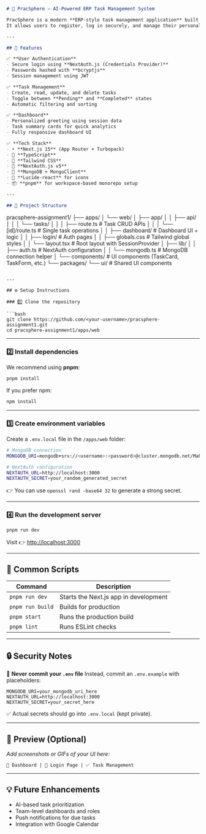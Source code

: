 ```markdown
# 🧠 PracSphere – AI-Powered ERP Task Management System

PracSphere is a modern **ERP-style task management application** built with **Next.js 15**, **TypeScript**, **NextAuth.js**, and **MongoDB**.  
It allows users to register, log in securely, and manage their personal or work-related tasks efficiently — all within a clean, responsive UI.

---

## 🚀 Features

✅ **User Authentication**  
- Secure login using **NextAuth.js (Credentials Provider)**  
- Passwords hashed with **bcryptjs**  
- Session management using JWT  

✅ **Task Management**  
- Create, read, update, and delete tasks  
- Toggle between **Pending** and **Completed** states  
- Automatic filtering and sorting  

✅ **Dashboard**  
- Personalized greeting using session data  
- Task summary cards for quick analytics  
- Fully responsive dashboard UI  

✅ **Tech Stack**  
- ⚡ **Next.js 15** (App Router + Turbopack)  
- 🧩 **TypeScript**  
- 🎨 **Tailwind CSS**  
- 🧠 **NextAuth.js v5**  
- 🍃 **MongoDB + MongoClient**  
- 🧱 **Lucide-react** for icons  
- 📦 **pnpm** for workspace-based monorepo setup  

---

## 🧩 Project Structure

```

pracsphere-assignment1/
├── apps/
│   └── web/
│       ├── app/
│       │   ├── api/
│       │   │   └── tasks/
│       │   │       ├── route.ts        # Task CRUD APIs
│       │   │       └── [id]/route.ts   # Single task operations
│       │   ├── dashboard/              # Dashboard UI + logic
│       │   ├── login/                  # Auth pages
│       │   ├── globals.css             # Tailwind global styles
│       │   └── layout.tsx              # Root layout with SessionProvider
│       ├── lib/
│       │   ├── auth.ts                 # NextAuth configuration
│       │   └── mongodb.ts              # MongoDB connection helper
│       └── components/                 # UI components (TaskCard, TaskForm, etc.)
└── packages/
└── ui/                             # Shared UI components

````

---

## ⚙️ Setup Instructions

### 1️⃣ Clone the repository

```bash
git clone https://github.com/<your-username>/pracsphere-assignment1.git
cd pracsphere-assignment1/apps/web
````

---

### 2️⃣ Install dependencies

We recommend using **pnpm**:

```bash
pnpm install
```

If you prefer npm:

```bash
npm install
```

---

### 3️⃣ Create environment variables

Create a `.env.local` file in the `/apps/web` folder:

```bash
# MongoDB connection
MONGODB_URI=mongodb+srv://<username>:<password>@cluster.mongodb.net/Mahathidb

# NextAuth configuration
NEXTAUTH_URL=http://localhost:3000
NEXTAUTH_SECRET=your_random_generated_secret
```

👉 You can use `openssl rand -base64 32` to generate a strong secret.

---

### 4️⃣ Run the development server

```bash
pnpm run dev
```

Visit 👉 [http://localhost:3000](http://localhost:3000)

---

## 🧱 Common Scripts

| Command          | Description                           |
| ---------------- | ------------------------------------- |
| `pnpm run dev`   | Starts the Next.js app in development |
| `pnpm run build` | Builds for production                 |
| `pnpm start`     | Runs the production build             |
| `pnpm lint`      | Runs ESLint checks                    |

---

## 🔒 Security Notes

🚫 **Never commit your `.env` file**
Instead, commit an `.env.example` with placeholders:

```env
MONGODB_URI=your_mongodb_uri_here
NEXTAUTH_URL=http://localhost:3000
NEXTAUTH_SECRET=your_secret_here
```

✅ Actual secrets should go into `.env.local` (kept private).

---

## 📸 Preview (Optional)

*Add screenshots or GIFs of your UI here:*

```
📸 Dashboard | 🔐 Login Page | ✅ Task Management
```

---

## 💡 Future Enhancements

* AI-based task prioritization
* Team-level dashboards and roles
* Push notifications for due tasks
* Integration with Google Calendar

